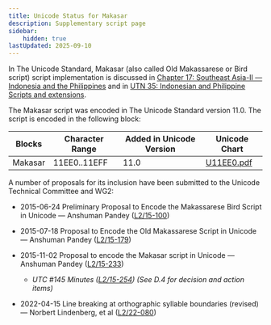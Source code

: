 ```yaml
---
title: Unicode Status for Makasar
description: Supplementary script page
sidebar:
    hidden: true
lastUpdated: 2025-09-10
---
```


In The Unicode Standard, Makasar (also called Old Makassarese or Bird script) script implementation is discussed in [Chapter 17: Southeast Asia-II — Indonesia and the Philippines](https://www.unicode.org/versions/latest/core-spec/chapter-17/#G29334) and in [UTN 35: Indonesian and Philippine Scripts and extensions](https://www.unicode.org/notes/tn35/).

[comment]: # (end of intro)

[comment]: # (start of blocks)

The Makasar  script was encoded in The Unicode Standard version 11.0. The script is encoded in the following block:

| Blocks | Character Range | Added in Unicode Version | Unicode Chart |
| ------ | --------------- | ------------------------ | ------------- |
| Makasar | 11EE0..11EFF | 11.0 | [U11EE0.pdf](http://www.unicode.org/charts/PDF/U11EE0.pdf) |

[comment]: # (end of blocks)

[comment]: # (start of chars)



[comment]: # (end of chars)

[comment]: # (start of rest)

A number of proposals for its inclusion have been submitted to the Unicode Technical Committee and WG2:

- 2015-06-24 Preliminary Proposal to Encode the Makassarese Bird Script in Unicode — Anshuman Pandey ([L2/15-100](http://www.unicode.org/cgi-bin/GetMatchingDocs.pl?L2/15-100))

- 2015-07-18 Proposal to Encode the Old Makassarese Script in Unicode — Anshuman Pandey ([L2/15-179](http://www.unicode.org/cgi-bin/GetMatchingDocs.pl?L2/15-179))

- 2015-11-02 Proposal to encode the Makasar script in Unicode — Anshuman Pandey ([L2/15-233](http://www.unicode.org/cgi-bin/GetMatchingDocs.pl?L2/15-233))

  - _UTC #145 Minutes ([L2/15-254](http://www.unicode.org/cgi-bin/GetMatchingDocs.pl?L2/15-254)) (See D.4 for decision and action items)_

- 2022-04-15 Line breaking at orthographic syllable boundaries (revised) — Norbert Lindenberg, et al ([L2/22-080](http://www.unicode.org/cgi-bin/GetMatchingDocs.pl?L2/22-080))
